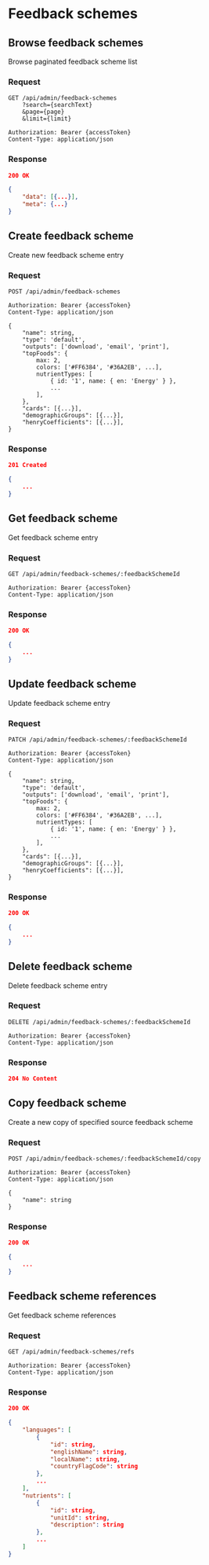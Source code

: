 # Feedback schemes

## Browse feedback schemes

Browse paginated feedback scheme list

### Request

```http
GET /api/admin/feedback-schemes
    ?search={searchText}
    &page={page}
    &limit={limit}

Authorization: Bearer {accessToken}
Content-Type: application/json
```

### Response

```json
200 OK

{
    "data": [{...}],
    "meta": {...}
}
```

## Create feedback scheme

Create new feedback scheme entry

### Request

```http
POST /api/admin/feedback-schemes

Authorization: Bearer {accessToken}
Content-Type: application/json

{
    "name": string,
    "type": 'default',
    "outputs": ['download', 'email', 'print'],
    "topFoods": {
        max: 2,
        colors: ['#FF6384', '#36A2EB', ...],
        nutrientTypes: [
            { id: '1', name: { en: 'Energy' } },
            ...
        ],
    },
    "cards": [{...}],
    "demographicGroups": [{...}],
    "henryCoefficients": [{...}],
}
```

### Response

```json
201 Created

{
    ...
}
```

## Get feedback scheme

Get feedback scheme entry

### Request

```http
GET /api/admin/feedback-schemes/:feedbackSchemeId

Authorization: Bearer {accessToken}
Content-Type: application/json
```

### Response

```json
200 OK

{
    ...
}
```

## Update feedback scheme

Update feedback scheme entry

### Request

```http
PATCH /api/admin/feedback-schemes/:feedbackSchemeId

Authorization: Bearer {accessToken}
Content-Type: application/json

{
    "name": string,
    "type": 'default',
    "outputs": ['download', 'email', 'print'],
    "topFoods": {
        max: 2,
        colors: ['#FF6384', '#36A2EB', ...],
        nutrientTypes: [
            { id: '1', name: { en: 'Energy' } },
            ...
        ],
    },
    "cards": [{...}],
    "demographicGroups": [{...}],
    "henryCoefficients": [{...}],
}
```

### Response

```json
200 OK

{
    ...
}
```

## Delete feedback scheme

Delete feedback scheme entry

### Request

```http
DELETE /api/admin/feedback-schemes/:feedbackSchemeId

Authorization: Bearer {accessToken}
Content-Type: application/json
```

### Response

```json
204 No Content
```

## Copy feedback scheme

Create a new copy of specified source feedback scheme

### Request

```http
POST /api/admin/feedback-schemes/:feedbackSchemeId/copy

Authorization: Bearer {accessToken}
Content-Type: application/json

{
    "name": string
}
```

### Response

```json
200 OK

{
    ...
}
```

## Feedback scheme references

Get feedback scheme references

### Request

```http
GET /api/admin/feedback-schemes/refs

Authorization: Bearer {accessToken}
Content-Type: application/json
```

### Response

```json
200 OK

{
    "languages": [
        {
            "id": string,
            "englishName": string,
            "localName": string,
            "countryFlagCode": string
        },
        ...
    ],
    "nutrients": [
        {
            "id": string,
            "unitId": string,
            "description": string
        },
        ...
    ]
}
```
